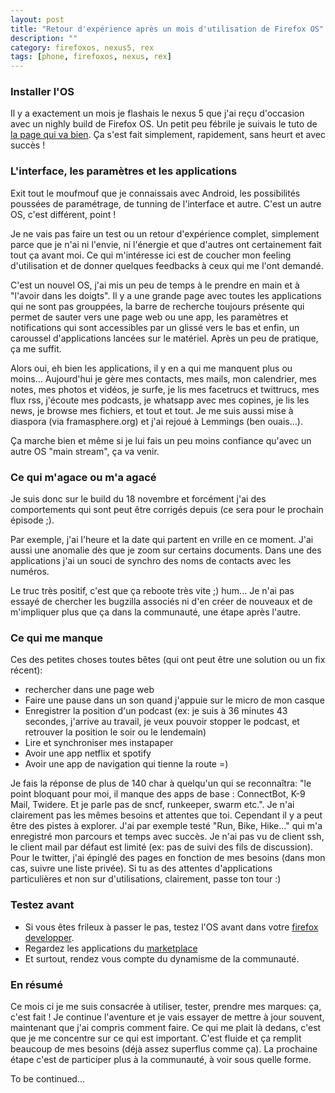 ```yaml
---
layout: post
title: "Retour d'expérience après un mois d'utilisation de Firefox OS"
description: ""
category: firefoxos, nexus5, rex
tags: [phone, firefoxos, nexus, rex]
---
```


### Installer l'OS

Il y a exactement un mois je flashais le nexus 5 que j'ai reçu d'occasion avec un nighly build de Firefox OS. Un petit peu fébrile je suivais le tuto de [la page qui va bien](https://firefoxos.mozilla.community/device/LG/Nexus%205). Ça s'est fait simplement, rapidement, sans heurt et avec succès !

### L'interface, les paramètres et les applications

Exit tout le moufmouf que je connaissais avec Android, les possibilités poussées de paramétrage, de tunning de l'interface et autre. C'est un autre OS, c'est différent, point !

Je ne vais pas faire un test ou un retour d'expérience complet, simplement parce que je n'ai ni l'envie, ni l'énergie et que d'autres ont certainement fait tout ça avant moi. Ce qui m'intéresse ici est de coucher mon feeling d'utilisation et de donner quelques feedbacks à ceux qui me l'ont demandé.

C'est un nouvel OS, j'ai mis un peu de temps à le prendre en main et à "l'avoir dans les doigts". Il y a une grande page avec toutes les applications qui ne sont pas grouppées, la barre de recherche toujours présente qui permet de sauter vers une page web ou une app, les paramètres et notifications qui sont accessibles par un glissé vers le bas et enfin, un caroussel d'applications lancées sur le matériel. Après un peu de pratique, ça me suffit.

Alors oui, eh bien les applications, il y en a qui me manquent plus ou moins... Aujourd'hui je gère mes contacts, mes mails, mon calendrier, mes notes, mes photos et vidéos, je surfe, je lis mes facetrucs et twittrucs, mes flux rss, j'écoute mes podcasts, je whatsapp avec mes copines, je lis les news, je browse mes fichiers, et tout et tout. Je me suis aussi mise à diaspora (via framasphere.org) et j'ai rejoué à Lemmings (ben ouais...).

Ça marche bien et même si je lui fais un peu moins confiance qu'avec un autre OS "main stream", ça va venir.

### Ce qui m'agace ou m'a agacé

Je suis donc sur le build du 18 novembre et forcément j'ai des comportements qui sont peut être corrigés depuis (ce sera pour le prochain épisode ;).

Par exemple, j'ai l'heure et la date qui partent en vrille en ce moment. J'ai aussi une anomalie dès que je zoom sur certains documents. Dans une des applications j'ai un souci de synchro des noms de contacts avec les numéros.

Le truc très positif, c'est que ça reboote très vite ;) hum... Je n'ai pas essayé de chercher les bugzilla associés ni d'en créer de nouveaux et de m'impliquer plus que ça dans la communauté, une étape après l'autre.

### Ce qui me manque

Ces des petites choses toutes bêtes (qui ont peut être une solution ou un fix récent):

* rechercher dans une page web
* Faire une pause dans un son quand j'appuie sur le micro de mon casque
* Enregistrer la position d'un podcast (ex: je suis à 36 minutes 43 secondes, j'arrive au travail, je veux pouvoir stopper le podcast, et retrouver la position le soir ou le lendemain)
* Lire et synchroniser mes instapaper
* Avoir une app netflix et spotify
* Avoir une app de navigation qui tienne la route =)

Je fais la réponse de plus de 140 char à quelqu'un qui se reconnaîtra: "le point bloquant pour moi, il manque des apps de base : ConnectBot, K-9 Mail, Twidere. Et je parle pas de sncf, runkeeper, swarm etc.". Je n'ai clairement pas les mêmes besoins et attentes que toi. Cependant il y a peut être des pistes à explorer. J'ai par exemple testé "Run, Bike, Hike..." qui m'a enregistré mon parcours et temps avec succès. Je n'ai pas vu de client ssh, le client mail par défaut est limité (ex: pas de suivi des fils de discussion). Pour le twitter, j'ai épinglé des pages en fonction de mes besoins (dans mon cas, suivre une liste privée). Si tu as des attentes d'applications particulières et non sur d'utilisations, clairement, passe ton tour :)

### Testez avant

* Si vous êtes frileux à passer le pas, testez l'OS avant dans votre [firefox developper](https://developer.mozilla.org/fr/docs/Outils/Simulateur_Firefox_OS).
* Regardez les applications du [marketplace](https://marketplace.firefox.com/)
* Et surtout, rendez vous compte du dynamisme de la communauté.


### En résumé

Ce mois ci je me suis consacrée à utiliser, tester, prendre mes marques: ça, c'est fait ! Je continue l'aventure et je vais essayer de mettre à jour souvent, maintenant que j'ai compris comment faire. Ce qui me plait là dedans, c'est que je me concentre sur ce qui est important. C'est fluide et ça remplit beaucoup de mes besoins (déjà assez superflus comme ça). La prochaine étape c'est de participer plus à la communauté, à voir sous quelle forme.

To be continued...

